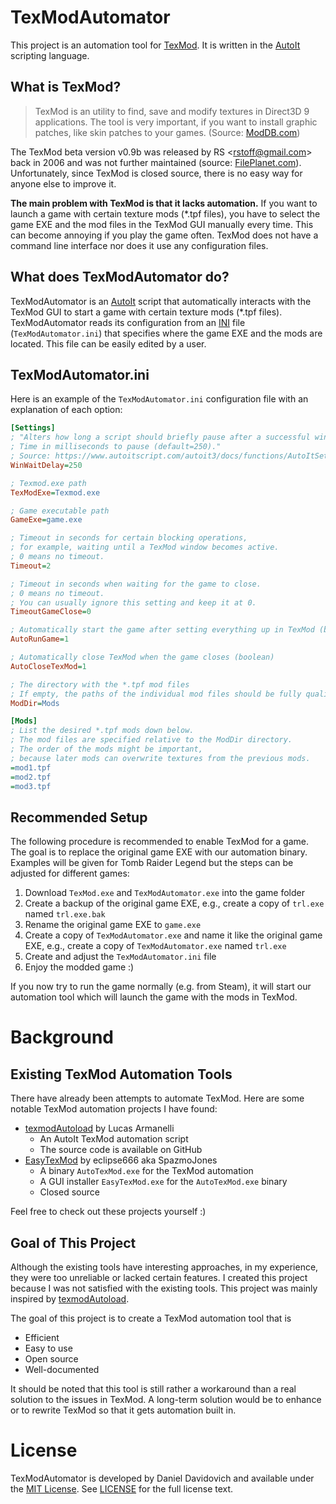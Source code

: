 # TexModAutomator

This project is an automation tool for [TexMod](https://www.fileplanet.com/archive/p-16225/Texmod-v0-9b).
It is written in the [AutoIt](https://www.autoitscript.com/site/autoit/) scripting language.

## What is TexMod?

> TexMod is an utility to find, save and modify textures in Direct3D 9 applications.
> The tool is very important, if you want to install graphic patches, like skin patches to your games.
> (Source: [ModDB.com](https://www.moddb.com))

The TexMod beta version v0.9b was released by RS &lt;[rstoff@gmail.com](mailto:rstoff@gmail.com)&gt; back in 2006 and was not further maintained
(source: [FilePlanet.com](https://www.fileplanet.com/archive/p-16225/Texmod-v0-9b)).
Unfortunately, since TexMod is closed source, there is no easy way for anyone else to improve it.

**The main problem with TexMod is that it lacks automation.**
If you want to launch a game with certain texture mods (*.tpf files),
you have to select the game EXE and the mod files in the TexMod GUI manually every time.
This can become annoying if you play the game often.
TexMod does not have a command line interface nor does it use any configuration files.

## What does TexModAutomator do?

TexModAutomator is an [AutoIt](https://www.autoitscript.com/site/autoit/) script that automatically
interacts with the TexMod GUI to start a game with certain texture mods (*.tpf files).
TexModAutomator reads its configuration from an [INI](https://en.wikipedia.org/wiki/INI_file) file (`TexModAutomator.ini`)
that specifies where the game EXE and the mods are located.
This file can be easily edited by a user.

## TexModAutomator.ini
Here is an example of the `TexModAutomator.ini` configuration file with an explanation of each option:
```ini
[Settings]
; "Alters how long a script should briefly pause after a successful window-related operation.
; Time in milliseconds to pause (default=250)."
; Source: https://www.autoitscript.com/autoit3/docs/functions/AutoItSetOption.htm
WinWaitDelay=250

; Texmod.exe path
TexModExe=Texmod.exe

; Game executable path
GameExe=game.exe

; Timeout in seconds for certain blocking operations,
; for example, waiting until a TexMod window becomes active.
; 0 means no timeout.
Timeout=2

; Timeout in seconds when waiting for the game to close.
; 0 means no timeout.
; You can usually ignore this setting and keep it at 0.
TimeoutGameClose=0

; Automatically start the game after setting everything up in TexMod (boolean)
AutoRunGame=1

; Automatically close TexMod when the game closes (boolean)
AutoCloseTexMod=1

; The directory with the *.tpf mod files
; If empty, the paths of the individual mod files should be fully qualified.
ModDir=Mods

[Mods]
; List the desired *.tpf mods down below.
; The mod files are specified relative to the ModDir directory.
; The order of the mods might be important,
; because later mods can overwrite textures from the previous mods.
=mod1.tpf
=mod2.tpf
=mod3.tpf
```

## Recommended Setup
The following procedure is recommended to enable TexMod for a game.
The goal is to replace the original game EXE with our automation binary.
Examples will be given for Tomb Raider Legend but the steps can be adjusted for different games:

1. Download `TexMod.exe` and `TexModAutomator.exe` into the game folder
2. Create a backup of the original game EXE, e.g., create a copy of `trl.exe` named `trl.exe.bak`
3. Rename the original game EXE to `game.exe`
4. Create a copy of `TexModAutomator.exe` and name it like the original game EXE,
   e.g., create a copy of `TexModAutomator.exe` named `trl.exe`
5. Create and adjust the `TexModAutomator.ini` file
6. Enjoy the modded game :)

If you now try to run the game normally (e.g. from Steam), it will start our automation tool
which will launch the game with the mods in TexMod.

# Background
## Existing TexMod Automation Tools
There have already been attempts to automate TexMod.
Here are some notable TexMod automation projects I have found:
- [texmodAutoload](https://github.com/LucasArmanelli/texmodAutoload) by Lucas Armanelli
  - An AutoIt TexMod automation script
  - The source code is available on GitHub
- [EasyTexMod](https://www.nexusmods.com/xcom/mods/525/) by eclipse666 aka SpazmoJones
  - A binary `AutoTexMod.exe` for the TexMod automation
  - A GUI installer `EasyTexMod.exe` for the `AutoTexMod.exe` binary
  - Closed source

Feel free to check out these projects yourself :)

## Goal of This Project
Although the existing tools have interesting approaches, in my experience, they were too unreliable or lacked certain features.
I created this project because I was not satisfied with the existing tools.
This project was mainly inspired by [texmodAutoload](https://github.com/LucasArmanelli/texmodAutoload).

The goal of this project is to create a TexMod automation tool that is
- Efficient
- Easy to use
- Open source
- Well-documented

It should be noted that this tool is still rather a workaround than a real solution to the issues in TexMod.
A long-term solution would be to enhance or to rewrite TexMod so that it gets automation built in.

# License
TexModAutomator is developed by Daniel Davidovich and available under the [MIT License](https://opensource.org/license/MIT).
See [LICENSE](LICENSE) for the full license text.
